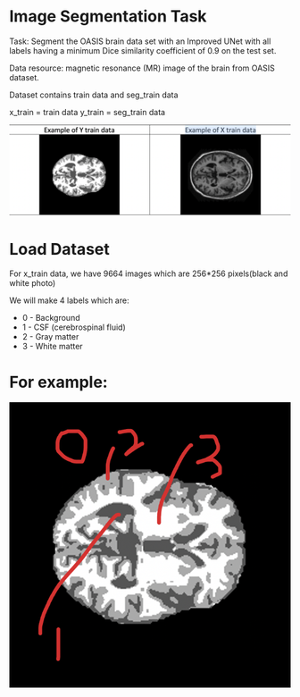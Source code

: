 # Image Segmentation Task
Task: Segment the OASIS brain data set with an Improved UNet with all labels having a minimum Dice
similarity coefficient of 0.9 on the test set.

Data resource: magnetic resonance (MR) image of the brain from OASIS dataset.

Dataset contains train data and  seg_train data

x_train = train data
y_train =  seg_train data

![](images/example.png)

# Load Dataset
For x_train data, we have 9664 images which are 256*256 pixels(black and white photo)


We will make 4 labels which are:
* 0 - Background
* 1 - CSF (cerebrospinal fluid)
* 2 - Gray matter
* 3 - White matter

# For example:
![](images/labels.png)
